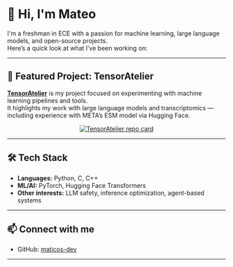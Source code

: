 # 👋 Hi, I'm Mateo  

I'm a freshman in ECE with a passion for machine learning, large language models, and open-source projects.  
Here’s a quick look at what I’ve been working on:

---

## 🌟 Featured Project: TensorAtelier  
[**TensorAtelier**](https://github.com/maticos-dev/tensor-atelier) is my project focused on experimenting with machine learning pipelines and tools.  
It highlights my work with large language models and transcriptomics — including experience with META’s ESM model via Hugging Face.  

<p align="center">
  <a href="https://github.com/maticos-dev/tensor-atelier">
    <img src="https://github-readme-stats.vercel.app/api/pin/?username=maticos-dev&repo=tensor-atelier&theme=radical" alt="TensorAtelier repo card" />
  </a>
</p>

---

## 🛠️ Tech Stack  
- **Languages:** Python, C, C++  
- **ML/AI:** PyTorch, Hugging Face Transformers  
- **Other interests:** LLM safety, inference optimization, agent-based systems  

---

## 📫 Connect with me  
- GitHub: [maticos-dev](https://github.com/maticos-dev)  
---
